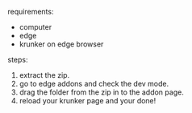 requirements:
- computer
- edge
- krunker on edge browser

steps:

1. extract the zip.
2. go to edge addons and check the dev mode.
3. drag the folder from the zip in to the addon page.
4. reload your krunker page and your done!
